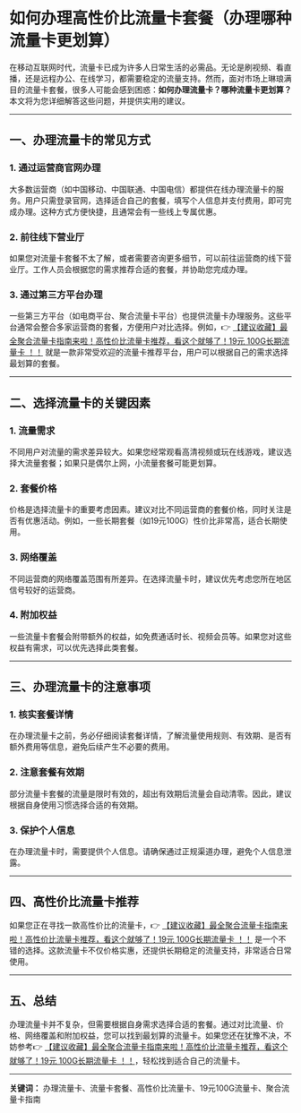 # 如何办理高性价比流量卡套餐（办理哪种流量卡更划算）

在移动互联网时代，流量卡已成为许多人日常生活的必需品。无论是刷视频、看直播，还是远程办公、在线学习，都需要稳定的流量支持。然而，面对市场上琳琅满目的流量卡套餐，很多人可能会感到困惑：**如何办理流量卡？哪种流量卡更划算？** 本文将为您详细解答这些问题，并提供实用的建议。

---

## 一、办理流量卡的常见方式

### 1. 通过运营商官网办理
大多数运营商（如中国移动、中国联通、中国电信）都提供在线办理流量卡的服务。用户只需登录官网，选择适合自己的套餐，填写个人信息并支付费用，即可完成办理。这种方式方便快捷，且通常会有一些线上专属优惠。

### 2. 前往线下营业厅
如果您对流量卡套餐不太了解，或者需要咨询更多细节，可以前往运营商的线下营业厅。工作人员会根据您的需求推荐合适的套餐，并协助您完成办理。

### 3. 通过第三方平台办理
一些第三方平台（如电商平台、聚合流量卡平台）也提供流量卡办理服务。这些平台通常会整合多家运营商的套餐，方便用户对比选择。例如，👉 [【建议收藏】最全聚合流量卡指南来啦！高性价比流量卡推荐，看这个就够了！19元 100G长期流量卡 ！！](https://bit.ly/Liuliangka) 就是一款非常受欢迎的流量卡推荐平台，用户可以根据自己的需求选择最划算的套餐。

---

## 二、选择流量卡的关键因素

### 1. 流量需求
不同用户对流量的需求差异较大。如果您经常观看高清视频或玩在线游戏，建议选择大流量套餐；如果只是偶尔上网，小流量套餐可能更划算。

### 2. 套餐价格
价格是选择流量卡的重要考虑因素。建议对比不同运营商的套餐价格，同时关注是否有优惠活动。例如，一些长期套餐（如19元100G）性价比非常高，适合长期使用。

### 3. 网络覆盖
不同运营商的网络覆盖范围有所差异。在选择流量卡时，建议优先考虑您所在地区信号较好的运营商。

### 4. 附加权益
一些流量卡套餐会附带额外的权益，如免费通话时长、视频会员等。如果您对这些权益有需求，可以优先选择此类套餐。

---

## 三、办理流量卡的注意事项

### 1. 核实套餐详情
在办理流量卡之前，务必仔细阅读套餐详情，了解流量使用规则、有效期、是否有额外费用等信息，避免后续产生不必要的费用。

### 2. 注意套餐有效期
部分流量卡套餐的流量是限时有效的，超出有效期后流量会自动清零。因此，建议根据自身使用习惯选择合适的有效期。

### 3. 保护个人信息
在办理流量卡时，需要提供个人信息。请确保通过正规渠道办理，避免个人信息泄露。

---

## 四、高性价比流量卡推荐

如果您正在寻找一款高性价比的流量卡，👉 [【建议收藏】最全聚合流量卡指南来啦！高性价比流量卡推荐，看这个就够了！19元 100G长期流量卡 ！！](https://bit.ly/Liuliangka) 是一个不错的选择。这款流量卡不仅价格实惠，还提供长期稳定的流量支持，非常适合日常使用。

---

## 五、总结

办理流量卡并不复杂，但需要根据自身需求选择合适的套餐。通过对比流量、价格、网络覆盖和附加权益，您可以找到最划算的流量卡。如果您还在犹豫不决，不妨参考👉 [【建议收藏】最全聚合流量卡指南来啦！高性价比流量卡推荐，看这个就够了！19元 100G长期流量卡 ！！](https://bit.ly/Liuliangka)，轻松找到适合自己的流量卡。

---

**关键词：** 办理流量卡、流量卡套餐、高性价比流量卡、19元100G流量卡、聚合流量卡指南